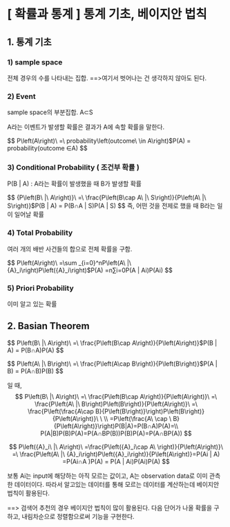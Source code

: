 # [ 확률과 통계 ] 통계 기초, 베이지안 법칙

## 1. 통계 기초

### 1) sample space 

전체 경우의 수를 나타내는 집합. ==>여기서 벗어나는 건 생각하지 않아도 된다.



### 2) Event

sample space의 부분집합.  A⊂S

A라는 이벤트가 발생할 확률은 결과가 A에 속할 확률을 말한다.


$$
P\left(A\right)\ =\ probability\left(outcome\ \in A\right)$P(A) = probability(outcome ∈A)
$$


### 3) Conditional Probability ( 조건부 확률 )

P(B | A) : A라는 확률이 발생했을 때 B가 발생할 확률  


$$
{P\left(B\ |\ A\right)}\ =\ \frac{P\left(B\cap A\ |\ S\right)}{P\left(A\ |\ S\right)}$P(B | A) = P(B∩A | S)P(A | S)
$$
즉, 어떤 것을 전제로 했을 때 B라는 일이 일어날 확률



### 4) Total Probability

여러 개의 배반 사건들의 합으로 전체 확률을 구함. 


$$
P\left(A\right)\ =\sum _{i=0}^nP\left(A\ |\ {A}_i\right)P\left({A}_i\right)$P(A) =n∑i=0P(A | Ai)P(Ai)
$$

### 5) Priori Probability 

이미 알고 있는 확률 



## 2. Basian Theorem

$$
P\left(B\ |\ A\right)\ =\ \frac{P\left(B\cap A\right)}{P\left(A\right)}$P(B | A) = P(B∩A)P(A)
$$

$$
P\left(A\ |\ B\right)\ =\ \frac{P\left(A\cap B\right)}{P\left(B\right)}$P(A | B) = P(A∩B)P(B)
$$

일 때,
$$
P\left(B\ |\ A\right)\ =\ \frac{P\left(B\cap A\right)}{P\left(A\right)}\ =\ \frac{P\left(A\ |\ B\right)P\left(B\right)}{P\left(A\right)}\ =\ \frac{P\left(\frac{A\cap B}{P\left(B\right)}\right)P\left(B\right)}{P\left(A\right)}\ \ \\ =P\left(\frac{A\ \cap \ B}{P\left(A\right)}\right)P(B|A)=P(B∩A)P(A)=\\ P(A|B)P(B)P(A)=P(A∩BP(B))P(B)P(A)=P(A∩BP(A))
$$

$$
P\left({A}_i\ |\ A\right)\ =\frac{P\left({A}_i\cap A\ \right)}{P\left(A\right)}\ =\ \frac{P\left(A\ |\ {A}_i\right)P\left({A}_i\right)}{P\left(A\right)}=P(Ai | A) =P(Ai∩A )P(A) = P(A | Ai)P(Ai)P(A)
$$


보통 Ai는 input에 해당하는 아직 모르는 값이고, A는 observation data로 이미 관측한 데이터이다. 따라서 알고있는 데이터를 통해 모르는 데이터를 계산하는데 베이지안 법칙이 활용된다.

==> 검색어 추천의 경우 베이지안 법칙이 많이 활용된다. 다음 단어가 나올 확률을 구하고, 내림차순으로 정렬함으로써 기능을 구현한다.